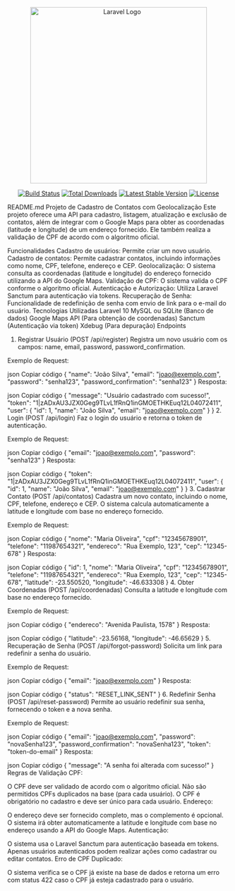 <p align="center"><a href="https://laravel.com" target="_blank"><img src="https://raw.githubusercontent.com/laravel/art/master/logo-lockup/5%20SVG/2%20CMYK/1%20Full%20Color/laravel-logolockup-cmyk-red.svg" width="400" alt="Laravel Logo"></a></p>

<p align="center">
<a href="https://github.com/laravel/framework/actions"><img src="https://github.com/laravel/framework/workflows/tests/badge.svg" alt="Build Status"></a>
<a href="https://packagist.org/packages/laravel/framework"><img src="https://img.shields.io/packagist/dt/laravel/framework" alt="Total Downloads"></a>
<a href="https://packagist.org/packages/laravel/framework"><img src="https://img.shields.io/packagist/v/laravel/framework" alt="Latest Stable Version"></a>
<a href="https://packagist.org/packages/laravel/framework"><img src="https://img.shields.io/packagist/l/laravel/framework" alt="License"></a>
</p>
README.md
Projeto de Cadastro de Contatos com Geolocalização
Este projeto oferece uma API para cadastro, listagem, atualização e exclusão de contatos, além de integrar com o Google Maps para obter as coordenadas (latitude e longitude) de um endereço fornecido. Ele também realiza a validação de CPF de acordo com o algoritmo oficial.

Funcionalidades
Cadastro de usuários: Permite criar um novo usuário.
Cadastro de contatos: Permite cadastrar contatos, incluindo informações como nome, CPF, telefone, endereço e CEP.
Geolocalização: O sistema consulta as coordenadas (latitude e longitude) do endereço fornecido utilizando a API do Google Maps.
Validação de CPF: O sistema valida o CPF conforme o algoritmo oficial.
Autenticação e Autorização: Utiliza Laravel Sanctum para autenticação via tokens.
Recuperação de Senha: Funcionalidade de redefinição de senha com envio de link para o e-mail do usuário.
Tecnologias Utilizadas
Laravel 10
MySQL ou SQLite (Banco de dados)
Google Maps API (Para obtenção de coordenadas)
Sanctum (Autenticação via token)
Xdebug (Para depuração)
Endpoints
1. Registrar Usuário (POST /api/register)
Registra um novo usuário com os campos: name, email, password, password_confirmation.

Exemplo de Request:

json
Copiar código
{
  "name": "João Silva",
  "email": "joao@exemplo.com",
  "password": "senha123",
  "password_confirmation": "senha123"
}
Resposta:

json
Copiar código
{
  "message": "Usuário cadastrado com sucesso!",
  "token": "1|zADxAU3JZX0Geg9TLvL1fRnQ1inGMOETHKEuq12L04072411",
  "user": {
    "id": 1,
    "name": "João Silva",
    "email": "joao@exemplo.com"
  }
}
2. Login (POST /api/login)
Faz o login do usuário e retorna o token de autenticação.

Exemplo de Request:

json
Copiar código
{
  "email": "joao@exemplo.com",
  "password": "senha123"
}
Resposta:

json
Copiar código
{
  "token": "1|zADxAU3JZX0Geg9TLvL1fRnQ1inGMOETHKEuq12L04072411",
  "user": {
    "id": 1,
    "name": "João Silva",
    "email": "joao@exemplo.com"
  }
}
3. Cadastrar Contato (POST /api/contatos)
Cadastra um novo contato, incluindo o nome, CPF, telefone, endereço e CEP. O sistema calcula automaticamente a latitude e longitude com base no endereço fornecido.

Exemplo de Request:

json
Copiar código
{
  "nome": "Maria Oliveira",
  "cpf": "12345678901",
  "telefone": "11987654321",
  "endereco": "Rua Exemplo, 123",
  "cep": "12345-678"
}
Resposta:

json
Copiar código
{
  "id": 1,
  "nome": "Maria Oliveira",
  "cpf": "12345678901",
  "telefone": "11987654321",
  "endereco": "Rua Exemplo, 123",
  "cep": "12345-678",
  "latitude": -23.550520,
  "longitude": -46.633308
}
4. Obter Coordenadas (POST /api/coordenadas)
Consulta a latitude e longitude com base no endereço fornecido.

Exemplo de Request:

json
Copiar código
{
  "endereco": "Avenida Paulista, 1578"
}
Resposta:

json
Copiar código
{
  "latitude": -23.56168,
  "longitude": -46.65629
}
5. Recuperação de Senha (POST /api/forgot-password)
Solicita um link para redefinir a senha do usuário.

Exemplo de Request:

json
Copiar código
{
  "email": "joao@exemplo.com"
}
Resposta:

json
Copiar código
{
  "status": "RESET_LINK_SENT"
}
6. Redefinir Senha (POST /api/reset-password)
Permite ao usuário redefinir sua senha, fornecendo o token e a nova senha.

Exemplo de Request:

json
Copiar código
{
  "email": "joao@exemplo.com",
  "password": "novaSenha123",
  "password_confirmation": "novaSenha123",
  "token": "token-do-email"
}
Resposta:

json
Copiar código
{
  "message": "A senha foi alterada com sucesso!"
}
Regras de Validação
CPF:

O CPF deve ser validado de acordo com o algoritmo oficial.
Não são permitidos CPFs duplicados na base (para cada usuário).
O CPF é obrigatório no cadastro e deve ser único para cada usuário.
Endereço:

O endereço deve ser fornecido completo, mas o complemento é opcional.
O sistema irá obter automaticamente a latitude e longitude com base no endereço usando a API do Google Maps.
Autenticação:

O sistema usa o Laravel Sanctum para autenticação baseada em tokens.
Apenas usuários autenticados podem realizar ações como cadastrar ou editar contatos.
Erro de CPF Duplicado:

O sistema verifica se o CPF já existe na base de dados e retorna um erro com status 422 caso o CPF já esteja cadastrado para o usuário.
